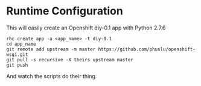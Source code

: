 Runtime Configuration
======================
This will easily create an Openshift diy-0.1 app with Python 2.7.6

````shell
rhc create app -a <app_name> -t diy-0.1
cd app_name
git remote add upstream -m master https://github.com/phuslu/openshift-wsgi.git
git pull -s recursive -X theirs upstream master
git push
````

And watch the scripts do their thing.

